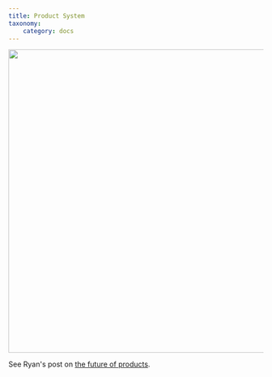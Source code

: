 ```yaml
---
title: Product System
taxonomy:
    category: docs
---
```


<img src="http://www.bywombats.com/sites/default/files/d7uc-products.png" width="600"/>

See Ryan's post on <a href="http://www.bywombats.com/blog/11-08-2009/d7uc-future-products">the future of products</a>.